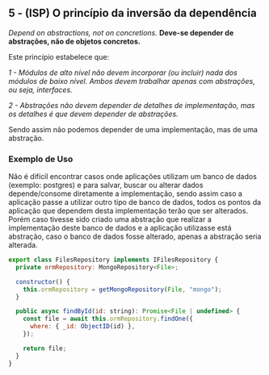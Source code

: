 ## 5 - (ISP) **O princípio da inversão da dependência**

*Depend on abstractions, not on concretions.*
**Deve-se depender de abstrações, não de objetos concretos.**

Este princípio estabelece que:

*1 - Módulos de alto nível não devem incorporar (ou incluir) nada dos módulos de baixo nível. Ambos devem trabalhar apenas com abstrações, ou seja, interfaces.* 

*2 - Abstrações não devem depender de detalhes de implementação, mas os detalhes é que devem depender de abstrações.*

Sendo assim não podemos depender de uma implementação, mas de uma abstração.

### Exemplo de Uso

Não é difícil encontrar casos onde aplicações utilizam um banco de dados (exemplo: postgres) e para salvar, buscar ou alterar dados depende/consome diretamente a implementação, sendo assim caso a aplicação passe a utilizar outro tipo de banco de dados, todos os pontos da aplicação que dependem desta implementação terão que ser alterados. Porém caso tivesse sido criado uma abstração que realizar a implementação deste banco de dados e a aplicação utilizasse está abstração, caso o banco de dados fosse alterado, apenas a abstração seria alterada.

```jsx
export class FilesRepository implements IFilesRepository {
  private ormRepository: MongoRepository<File>;

  constructor() {
    this.ormRepository = getMongoRepository(File, "mongo");
  }

  public async findById(id: string): Promise<File | undefined> {
    const file = await this.ormRepository.findOne({
      where: { _id: ObjectID(id) },
    });

    return file;
  }
}
```